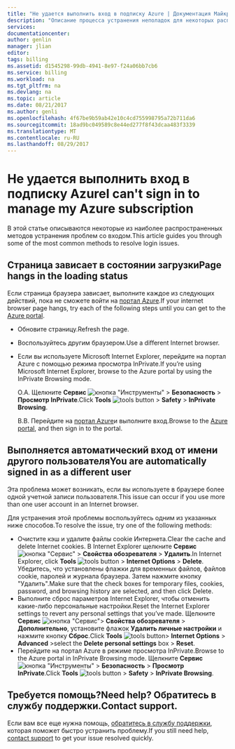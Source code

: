 ```yaml
---
title: "Не удается выполнить вход в подписку Azure | Документация Майкрософт"
description: "Описание процесса устранения неполадок для некоторых распространенных проблем со входом в подписку Azure."
services: 
documentationcenter: 
author: genlin
manager: jlian
editor: 
tags: billing
ms.assetid: d1545298-99db-4941-8e97-f24a06bb7cb6
ms.service: billing
ms.workload: na
ms.tgt_pltfrm: na
ms.devlang: na
ms.topic: article
ms.date: 08/21/2017
ms.author: genli
ms.openlocfilehash: 4f67be9b59ab42e10c4cd755998795a72b711da6
ms.sourcegitcommit: 18ad9bc049589c8e44ed277f8f43dcaa483f3339
ms.translationtype: MT
ms.contentlocale: ru-RU
ms.lasthandoff: 08/29/2017
---
```

# <a name="i-cant-sign-in-to-manage-my-azure-subscription"></a><span data-ttu-id="846bd-103">Не удается выполнить вход в подписку Azure</span><span class="sxs-lookup"><span data-stu-id="846bd-103">I can't sign in to manage my Azure subscription</span></span>
<span data-ttu-id="846bd-104">В этой статье описываются некоторые из наиболее распространенных методов устранения проблем со входом.</span><span class="sxs-lookup"><span data-stu-id="846bd-104">This article guides you through some of the most common methods to resolve login issues.</span></span>

## <a name="page-hangs-in-the-loading-status"></a><span data-ttu-id="846bd-105">Страница зависает в состоянии загрузки</span><span class="sxs-lookup"><span data-stu-id="846bd-105">Page hangs in the loading status</span></span>
<span data-ttu-id="846bd-106">Если страница браузера зависает, выполните каждое из следующих действий, пока не сможете войти на [портал Azure](https://portal.azure.com).</span><span class="sxs-lookup"><span data-stu-id="846bd-106">If your internet browser page hangs, try each of the following steps until you can get to the [Azure portal](https://portal.azure.com).</span></span>

* <span data-ttu-id="846bd-107">Обновите страницу.</span><span class="sxs-lookup"><span data-stu-id="846bd-107">Refresh the page.</span></span>
* <span data-ttu-id="846bd-108">Воспользуйтесь другим браузером.</span><span class="sxs-lookup"><span data-stu-id="846bd-108">Use a different Internet browser.</span></span>
* <span data-ttu-id="846bd-109">Если вы используете Microsoft Internet Explorer, перейдите на портал Azure с помощью режима просмотра InPrivate.</span><span class="sxs-lookup"><span data-stu-id="846bd-109">If you’re using Microsoft Internet Explorer, browse to the Azure portal by using the InPrivate Browsing mode.</span></span> 
  
  <span data-ttu-id="846bd-110">О.</span><span class="sxs-lookup"><span data-stu-id="846bd-110">A.</span></span> <span data-ttu-id="846bd-111">Щелкните **Сервис** ![кнопка "Инструменты"](./media/billing-cannot-login-subscription/Toolsbutton.png) > **Безопасность** > **Просмотр InPrivate**.</span><span class="sxs-lookup"><span data-stu-id="846bd-111">Click **Tools** ![tools button](./media/billing-cannot-login-subscription/Toolsbutton.png) > **Safety** > **InPrivate Browsing**.</span></span>
  
  <span data-ttu-id="846bd-112">B.</span><span class="sxs-lookup"><span data-stu-id="846bd-112">B.</span></span> <span data-ttu-id="846bd-113">Перейдите на [портал Azure](https://portal.azure.com)и выполните вход.</span><span class="sxs-lookup"><span data-stu-id="846bd-113">Browse to the [Azure portal](https://portal.azure.com), and then sign in to the portal.</span></span>

## <a name="you-are-automatically-signed-in-as-a-different-user"></a><span data-ttu-id="846bd-114">Выполняется автоматический вход от имени другого пользователя</span><span class="sxs-lookup"><span data-stu-id="846bd-114">You are automatically signed in as a different user</span></span>
<span data-ttu-id="846bd-115">Эта проблема может возникать, если вы используете в браузере более одной учетной записи пользователя.</span><span class="sxs-lookup"><span data-stu-id="846bd-115">This issue can occur if you use more than one user account in an Internet browser.</span></span>

<span data-ttu-id="846bd-116">Для устранения этой проблемы воспользуйтесь одним из указанных ниже способов.</span><span class="sxs-lookup"><span data-stu-id="846bd-116">To resolve the issue, try one of the following methods:</span></span>

* <span data-ttu-id="846bd-117">Очистите кэш и удалите файлы cookie Интернета.</span><span class="sxs-lookup"><span data-stu-id="846bd-117">Clear the cache and delete Internet cookies.</span></span> <span data-ttu-id="846bd-118">В Internet Explorer щелкните **Сервис** ![кнопка "Сервис"](./media/billing-cannot-login-subscription/Toolsbutton.png) > **Свойства обозревателя** > **Удалить**.</span><span class="sxs-lookup"><span data-stu-id="846bd-118">In Internet Explorer, click **Tools** ![tools button](./media/billing-cannot-login-subscription/Toolsbutton.png) > **Internet Options** > **Delete**.</span></span> <span data-ttu-id="846bd-119">Убедитесь, что установлены флажки для временных файлов, файлов cookie, паролей и журнала браузера. Затем нажмите кнопку "Удалить".</span><span class="sxs-lookup"><span data-stu-id="846bd-119">Make sure that the check boxes for temporary files, cookies, password, and browsing history are selected, and then click Delete.</span></span>
* <span data-ttu-id="846bd-120">Выполните сброс параметров Internet Explorer, чтобы отменить какие-либо персональные настройки.</span><span class="sxs-lookup"><span data-stu-id="846bd-120">Reset the Internet Explorer settings to revert any personal settings that you’ve made.</span></span> <span data-ttu-id="846bd-121">Щелкните **Сервис** ![кнопка "Сервис"](./media/billing-cannot-login-subscription/Toolsbutton.png)> **Свойства обозревателя** > **Дополнительно**, установите флажок **Удалить личные настройки** и нажмите кнопку **Сброс**.</span><span class="sxs-lookup"><span data-stu-id="846bd-121">Click **Tools** ![tools button](./media/billing-cannot-login-subscription/Toolsbutton.png)> **Internet Options** > **Advanced** >select the **Delete personal settings** box > **Reset**.</span></span>
* <span data-ttu-id="846bd-122">Перейдите на портал Azure в режиме просмотра InPrivate.</span><span class="sxs-lookup"><span data-stu-id="846bd-122">Browse to the Azure portal in InPrivate Browsing mode.</span></span> <span data-ttu-id="846bd-123">Щелкните **Сервис** ![кнопка "Инструменты"](./media/billing-cannot-login-subscription/Toolsbutton.png) > **Безопасность** > **Просмотр InPrivate**.</span><span class="sxs-lookup"><span data-stu-id="846bd-123">Click **Tools** ![tools button](./media/billing-cannot-login-subscription/Toolsbutton.png) > **Safety** > **InPrivate Browsing**.</span></span>

## <a name="need-help-contact-support"></a><span data-ttu-id="846bd-124">Требуется помощь?</span><span class="sxs-lookup"><span data-stu-id="846bd-124">Need help?</span></span> <span data-ttu-id="846bd-125">Обратитесь в службу поддержки.</span><span class="sxs-lookup"><span data-stu-id="846bd-125">Contact support.</span></span>
<span data-ttu-id="846bd-126">Если вам все еще нужна помощь, [обратитесь в службу поддержки](http://go.microsoft.com/fwlink/?linkid=544831&clcid=0x409), которая поможет быстро устранить проблему.</span><span class="sxs-lookup"><span data-stu-id="846bd-126">If you still need help, [contact support](http://go.microsoft.com/fwlink/?linkid=544831&clcid=0x409) to get your issue resolved quickly.</span></span> 

